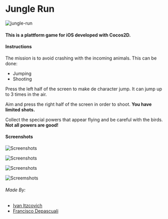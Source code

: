 Jungle Run
==============================

![jungle-run](https://cloud.githubusercontent.com/assets/12101394/12968012/35042f9e-d04b-11e5-803f-caa85a31c11a.gif)

#### This is a  plattform game for iOS developed with Cocos2D.

#### Instructions

The mission is to avoid crashing with the incoming animals. This can be done:
* Jumping
* Shooting

Press the left half of the screen to make de character jump. It can jump up to 3 times in the air.

Aim and press the right half of the screen in order to shoot. **You have limited shots.**

Collect the special powers that appear flying and be careful with the birds. **Not all powers are good!**


#### Screenshots

![Screenshots](https://raw.githubusercontent.com/iitzco/jungle-run-ios/master/img/start.png)

![Screenshots](https://raw.githubusercontent.com/iitzco/jungle-run-ios/master/img/day.png)

![Screenshots](https://raw.githubusercontent.com/iitzco/jungle-run-ios/master/img/night.png)

![Screemshots](https://raw.githubusercontent.com/iitzco/jungle-run-ios/master/img/end.png)

###### Made By:
* [Ivan Itzcovich](https://github.com/iitzco)
* [Francisco Depascuali](https://github.com/FranDepascuali)
